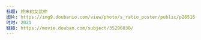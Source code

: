 ```yaml
---
标题: 终末的女武神
图片: https://img9.doubanio.com/view/photo/s_ratio_poster/public/p2651672954.jpg
时时: 2021
链接: https://movie.douban.com/subject/35296030/
---
```

